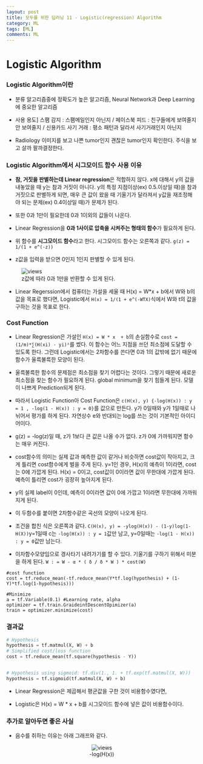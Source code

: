 ```yaml
---
layout: post
title: 모두를 위한 딥러닝 11 - Logistic(regression) Algorithm
category: ML
tags: [ML]
comments: ML
---
```


# Logistic Algorithm

### Logistic Algorithm이란

- 분류 알고리즘중에 정확도가 높은 알고리즘, Neural Network과 Deep Learning에 중요한 알고리즘

- 사용 용도] 스팸 감지 : 스팸메일인지 아닌지 / 페이스북 피드 : 친구들에게 보여줄지 안 보여줄지 / 신용카드 사기 거래 : 평소 패턴과 달라서 사기거래인지 아닌지

- Radiology 이미지를 보고 나쁜 tumor인지 괜찮은 tumor인지 확인한다. 주식을 보고 살까 팔까결정한다.

### Logistic Algorithm에서 시그모이드 함수 사용 이유

- **참, 거짓을 판별하는데 Linear regression**은 적합하지 않다. x에 대해서 y의 값을 내놓았을 때 y는 참과 거짓이 아니다. y의 특정 지점이상(ex) 0.5.이상일 때)을 참과 거짓으로 판별하게 되면, 매우 큰 값이 왔을 때 기울기가 달라져서 y값을 재조정해야 되는 문제(ex) 0.4이상일 때)가 문제가 된다.

- 또한 0과 1만이 필요한데 0과 1이외의 값들이 나온다.

- Linear Regression을 **0과 1사이로 압축을 시켜주는 형태의 함수**가 필요하게 된다.

- 위 함수를 **시그모이드 함수**라고 한다. 시그모이드 함수는 오른쪽과 같다. `g(z) = 1/(1 + e^(-z))`

- z값을 입력을 받으면 0인지 1인지 판별할 수 있게 된다.

<figure>
<img src="https://imgur.com/CChMbNr.png" alt="views">
<figcaption>z값에 따라 0과 1만을 반환할 수 있게 된다.</figcaption>
</figure>
</center>

- Linear Regerssion에서 컴퓨터는 가설을 세울 때 H(x) = W*x + b에서 W와 b의 값을 목표로 했다면, Logistic에서 `H(x) = 1/(1 + e^(-WTX)`식에서 W와 t의 값을 구하는 것을 목표로 한다.

### Cost Function

- Linear Regression은 가설인 `H(x) = W * x  + b`의 손실함수로 `cost = (1/m)*∑(H(xi) - yi)²`를 썼다. 이 함수는 어느 지점을 쓰던 최소점에 도달할 수 있도록 한다. 그런데 Logistic에서는 2차함수를 쓴다면 0과 1의 값밖에 없기 때문에 함수가 울륵불륵한 모양이 된다.

- 울륵불륵한 함수의 문제점은 최소점을 찾기 어렵다는 것이다. 그렇기 때문에 새로운 최소점을 찾는 함수가 필요하게 된다. global minimum을 찾기 힘들게 된다. 모델이 나쁘게 Prediction되게 된다.

- 따라서 Logistic Function아 Cost Function은 `c(H(x), y) {-log(H(x)) : y = 1 , -log(1 - H(x)) : y = 0}`를 값으로 만든다. y가 0일때와 y가 1일때로 나뉘어서 평가를 하게 된다. 자연상수 e와 반대되는 log를 쓰는 것이 기본적인 아이디어이다.

- g(z) = -log(z)일 때, z가 1보다 큰 값은 나올 수가 없다. z가 0에 가까워지면 함수는 매우 커진다.

- cost함수의 의미는 실제 값과 예측한 값이 같거나 비슷하면 cost값이 작아지고, 크게 틀리면 cost함수에게 벌을 주게 된다. y=1인 경우, H(x)의 예측이 1이라면, cost는 0에 가깝게 된다. H(x) = 0이고, cost값이 0이라면 값이 무한대에 가깝게 된다. 예측이 틀리면 cost가 굉장히 높아지게 된다.

- y의 실제 label이 0인데, 예측이 0이라면 값이 0에 가깝고 1이라면 무한대에 가까워지게 된다.  

- 이 두함수를 붙이면 2차함수같은 곡선의 모양이 나오게 된다.

- 조건을 합친 식은 오른쪽과 같다. `C(H(x), y) = -ylog(H(x)) - (1-y)log(1-H(X))`y=1일때 c는 `-log(H(x)) : y = 1`값만 남고, y=0일때는 `-log(1 - H(x)) : y = 0`값만 남는다.

- 이차함수모양임으로 경사타기 내려가기를 할 수 있다. 기울기를 구하기 위해서 미분을 하게 된다. `W : = W - α * ( δ / δ * W ) * cost(W)`

```
#cost function
cost = tf.reduce_mean(-tf.reduce_mean(Y*tf.log(hypothesis) + (1-Y)*tf.log(1-hypothesis)))

#Minimize
a = tf.Variable(0.1) #Learning rate, alpha
optimizer = tf.train.GraideintDescentOpimizer(a)
train = optimizer.minimize(cost)
```

### 결과값

```python
# Hypothesis
hypothesis = tf.matmul(X, W) + b
# Simplified cost/loss function
cost = tf.reduce_mean(tf.square(hypothesis - Y))


# Hypothesis using sigmoid: tf.div(1., 1. + tf.exp(tf.matmul(X, W)))
hypothesis = tf.sigmoid(tf.matmul(X, W) + b)
```

- Linear Regression은 제곱해서 평균값을 구한 것이 비용함수였다면,

- Logistic은 H(x) = W * x + b를 시그모이드 함수에 넣은 값이 비용함수이다.


### 추가로 알아두면 좋은 사실

- 음수를 취하는 이유는 아래 그래프와 같다.

<center>
<figure>
<img src="https://imgur.com/q5d5xgg.png" alt="views">
<figcaption>-log(H(x))</figcaption>
</figure>
</center>






